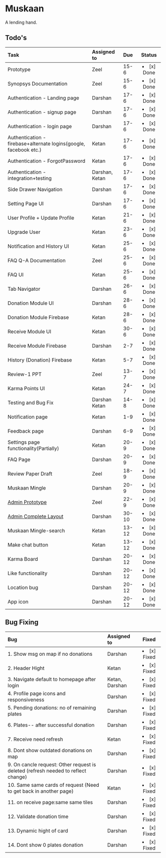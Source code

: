 # Muskaan
A lending hand.

## Todo's
| **Task** | **Assigned to** | **Due** | **Status** |
| :--- | :--- | :--- | :---: |
| Prototype | Zeel | 15-6 | <li>[x] Done</li> |
| Synopsys Documentation | Zeel | 15-6 | <li>[x] Done</li> |
| Authentication - Landing page | Darshan | 17-6 | <li>[x] Done</li> |
| Authentication - signup page | Darshan | 17-6 | <li>[x] Done</li> |
| Authentication - login page | Darshan | 17-6 | <li>[x] Done</li> |
| Authentication - firebase+alternate logins(google, facebook etc.) | Ketan | 17-6 | <li>[x] Done</li> |
| Authentication - ForgotPassword | Ketan | 17-6 | <li>[x] Done</li> |
| Authentication - integration+testing | Darshan, Ketan | 17-6 | <li>[x] Done</li> |
| Side Drawer Navigation | Darshan | 17-6 | <li>[x] Done</li> |
| Setting Page UI | Darshan | 17-6 | <li>[x] Done</li> |
| User Profile + Update Profile | Ketan | 21-6 | <li>[x] Done</li> |
| Upgrade User | Ketan | 23-6 | <li>[x] Done</li> |
| Notification and History UI | Ketan | 25-6 | <li>[x] Done</li> |
| FAQ Q-A Documentation | Zeel | 25-6 | <li>[x] Done</li> |
| FAQ UI | Ketan | 25-6 | <li>[x] Done</li> |
| Tab Navigator | Darshan | 26-6 | <li>[x] Done</li> |
| Donation Module UI | Darshan | 28-6 | <li>[x] Done</li> |
| Donation Module Firebase| Ketan | 28-6 | <li>[x] Done</li> |
| Receive Module UI | Ketan | 30-6 | <li>[x] Done</li> |
| Receive Module Firebase | Darshan | 2-7 | <li>[x] Done</li> |
| History (Donation) Firebase | Ketan | 5-7 | <li>[x] Done</li> |
| Review-1 PPT | Zeel | 13-7 | <li>[x] Done</li> |
| Karma Points UI | Ketan | 24-7 | <li>[x] Done</li> |
| Testing and Bug Fix | Darshan Ketan | 14-8 | <li>[x] Done</li> |
| Notification page | Ketan | 1-9 | <li>[x] Done</li> |
| Feedback page | Darshan | 6-9 | <li>[x] Done</li> |
| Settings page functionality(Partially) | Ketan | 20-9 | <li>[x] Done</li> |
| FAQ Page | Darshan | 20-9 | <li>[x] Done</li> |
| Review Paper Draft | Zeel | 18-9 | <li>[x] Done</li> |
| Muskaan Mingle | Darshan | 20-9 | <li>[x] Done</li> |
| [Admin Prototype](https://www.figma.com/file/4bm6UrN1Szw38pRUTOEXqn/Muskaan_prototype?node-id=0%3A1) | Zeel | 22-9 | <li>[x] Done</li> |
| [Admin Complete Layout](https://github.com/darshangawade/Admin-Muskaan) | Darshan | 30-10 | <li>[x] Done</li> |
| Muskaan Mingle-search | Ketan | 13-12 | <li>[x] Done</li> |
| Make chat button | Ketan | 13-12 | <li>[x] Done</li> |
| Karma Board | Darshan | 20-12 | <li>[x] Done</li> |
| Like functionality | Darshan | 20-12 | <li>[x] Done</li> |
| Location bug | Darshan | 20-12 | <li>[x] Done</li> |
| App icon | Darshan | 20-12 | <li>[x] Done</li> |




## Bug Fixing
| **Bug** | **Assigned to** | **Fixed** |
| :--- | :--- | :---: |
| 1. Show msg on map if no donations | Darshan | <li>[x] Fixed</li> |
| 2. Header Hight | Ketan | <li>[x] Fixed</li> |
| 3. Navigate default to homepage after login | Ketan, Darshan | <li>[x] Fixed</li> |
| 4. Profile page icons and responsiveness | Darshan | <li>[x] Fixed</li> |
| 5. Pending donations: no of remaining plates | Darshan | <li>[x] Fixed</li> |
| 6. Plates-- after successful donation | Darshan | <li>[x] Fixed</li> |
| 7. Receive need refresh | Ketan | <li>[x] Fixed</li> |
| 8. Dont show outdated donations on map | Darshan | <li>[x] Fixed</li> |
| 9. On cancle request: Other request is deleted (refresh needed to reflect change) | Darshan | <li>[x] Fixed</li> |
| 10. Same same cards of request (Need to get back in another page) | Ketan | <li>[x] Fixed</li> |
| 11. on receive page:same same tiles | Darshan | <li>[x] Fixed</li> |
| 12. Validate donation time | Darshan | <li>[x] Fixed</li> |
| 13. Dynamic hight of card | Darshan | <li>[x] Fixed</li> |
| 14. Dont show 0 plates donation | Darshan | <li>[x] Fixed</li> |
